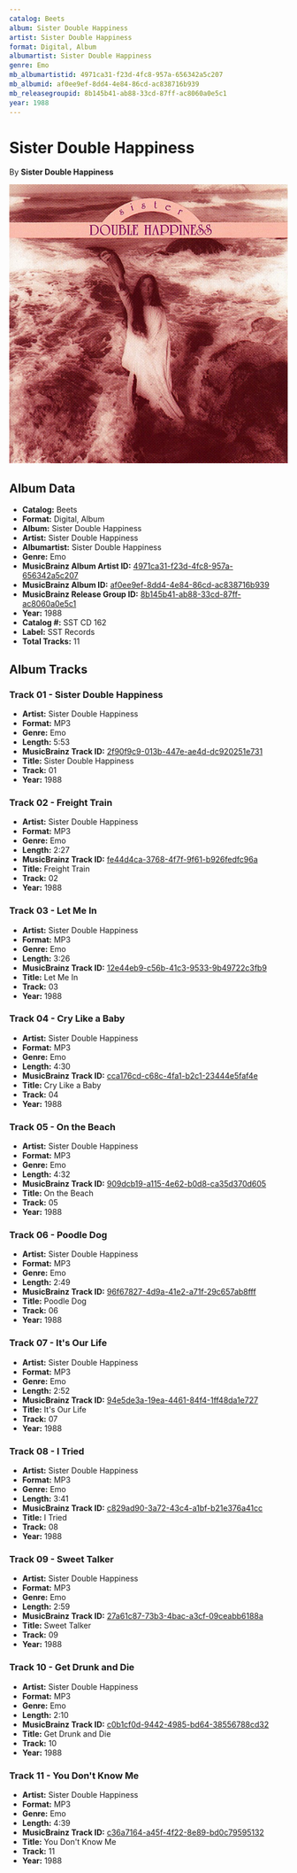 ```yaml
---
catalog: Beets
album: Sister Double Happiness
artist: Sister Double Happiness
format: Digital, Album
albumartist: Sister Double Happiness
genre: Emo
mb_albumartistid: 4971ca31-f23d-4fc8-957a-656342a5c207
mb_albumid: af0ee9ef-8dd4-4e84-86cd-ac838716b939
mb_releasegroupid: 8b145b41-ab88-33cd-87ff-ac8060a0e5c1
year: 1988
---
```


# Sister Double Happiness

By **Sister Double Happiness**

![](../../assets/beetscovers/Sister_Double_Happiness-Sister_Double_Happiness.jpg)

## Album Data

- **Catalog:** Beets
- **Format:** Digital, Album
- **Album:** Sister Double Happiness
- **Artist:** Sister Double Happiness
- **Albumartist:** Sister Double Happiness
- **Genre:** Emo
- **MusicBrainz Album Artist ID:** [4971ca31-f23d-4fc8-957a-656342a5c207](https://musicbrainz.org/artist/4971ca31-f23d-4fc8-957a-656342a5c207)
- **MusicBrainz Album ID:** [af0ee9ef-8dd4-4e84-86cd-ac838716b939](https://musicbrainz.org/release/af0ee9ef-8dd4-4e84-86cd-ac838716b939)
- **MusicBrainz Release Group ID:** [8b145b41-ab88-33cd-87ff-ac8060a0e5c1](https://musicbrainz.org/release-group/8b145b41-ab88-33cd-87ff-ac8060a0e5c1)
- **Year:** 1988
- **Catalog #:** SST CD 162
- **Label:** SST Records
- **Total Tracks:** 11

## Album Tracks

### Track 01 - Sister Double Happiness

- **Artist:** Sister Double Happiness
- **Format:** MP3
- **Genre:** Emo
- **Length:** 5:53
- **MusicBrainz Track ID:** [2f90f9c9-013b-447e-ae4d-dc920251e731](https://musicbrainz.org/recording/2f90f9c9-013b-447e-ae4d-dc920251e731)
- **Title:** Sister Double Happiness
- **Track:** 01
- **Year:** 1988

### Track 02 - Freight Train

- **Artist:** Sister Double Happiness
- **Format:** MP3
- **Genre:** Emo
- **Length:** 2:27
- **MusicBrainz Track ID:** [fe44d4ca-3768-4f7f-9f61-b926fedfc96a](https://musicbrainz.org/recording/fe44d4ca-3768-4f7f-9f61-b926fedfc96a)
- **Title:** Freight Train
- **Track:** 02
- **Year:** 1988

### Track 03 - Let Me In

- **Artist:** Sister Double Happiness
- **Format:** MP3
- **Genre:** Emo
- **Length:** 3:26
- **MusicBrainz Track ID:** [12e44eb9-c56b-41c3-9533-9b49722c3fb9](https://musicbrainz.org/recording/12e44eb9-c56b-41c3-9533-9b49722c3fb9)
- **Title:** Let Me In
- **Track:** 03
- **Year:** 1988

### Track 04 - Cry Like a Baby

- **Artist:** Sister Double Happiness
- **Format:** MP3
- **Genre:** Emo
- **Length:** 4:30
- **MusicBrainz Track ID:** [cca176cd-c68c-4fa1-b2c1-23444e5faf4e](https://musicbrainz.org/recording/cca176cd-c68c-4fa1-b2c1-23444e5faf4e)
- **Title:** Cry Like a Baby
- **Track:** 04
- **Year:** 1988

### Track 05 - On the Beach

- **Artist:** Sister Double Happiness
- **Format:** MP3
- **Genre:** Emo
- **Length:** 4:32
- **MusicBrainz Track ID:** [909dcb19-a115-4e62-b0d8-ca35d370d605](https://musicbrainz.org/recording/909dcb19-a115-4e62-b0d8-ca35d370d605)
- **Title:** On the Beach
- **Track:** 05
- **Year:** 1988

### Track 06 - Poodle Dog

- **Artist:** Sister Double Happiness
- **Format:** MP3
- **Genre:** Emo
- **Length:** 2:49
- **MusicBrainz Track ID:** [96f67827-4d9a-41e2-a71f-29c657ab8fff](https://musicbrainz.org/recording/96f67827-4d9a-41e2-a71f-29c657ab8fff)
- **Title:** Poodle Dog
- **Track:** 06
- **Year:** 1988

### Track 07 - It's Our Life

- **Artist:** Sister Double Happiness
- **Format:** MP3
- **Genre:** Emo
- **Length:** 2:52
- **MusicBrainz Track ID:** [94e5de3a-19ea-4461-84f4-1ff48da1e727](https://musicbrainz.org/recording/94e5de3a-19ea-4461-84f4-1ff48da1e727)
- **Title:** It's Our Life
- **Track:** 07
- **Year:** 1988

### Track 08 - I Tried

- **Artist:** Sister Double Happiness
- **Format:** MP3
- **Genre:** Emo
- **Length:** 3:41
- **MusicBrainz Track ID:** [c829ad90-3a72-43c4-a1bf-b21e376a41cc](https://musicbrainz.org/recording/c829ad90-3a72-43c4-a1bf-b21e376a41cc)
- **Title:** I Tried
- **Track:** 08
- **Year:** 1988

### Track 09 - Sweet Talker

- **Artist:** Sister Double Happiness
- **Format:** MP3
- **Genre:** Emo
- **Length:** 2:59
- **MusicBrainz Track ID:** [27a61c87-73b3-4bac-a3cf-09ceabb6188a](https://musicbrainz.org/recording/27a61c87-73b3-4bac-a3cf-09ceabb6188a)
- **Title:** Sweet Talker
- **Track:** 09
- **Year:** 1988

### Track 10 - Get Drunk and Die

- **Artist:** Sister Double Happiness
- **Format:** MP3
- **Genre:** Emo
- **Length:** 2:10
- **MusicBrainz Track ID:** [c0b1cf0d-9442-4985-bd64-38556788cd32](https://musicbrainz.org/recording/c0b1cf0d-9442-4985-bd64-38556788cd32)
- **Title:** Get Drunk and Die
- **Track:** 10
- **Year:** 1988

### Track 11 - You Don't Know Me

- **Artist:** Sister Double Happiness
- **Format:** MP3
- **Genre:** Emo
- **Length:** 4:39
- **MusicBrainz Track ID:** [c36a7164-a45f-4f22-8e89-bd0c79595132](https://musicbrainz.org/recording/c36a7164-a45f-4f22-8e89-bd0c79595132)
- **Title:** You Don't Know Me
- **Track:** 11
- **Year:** 1988

